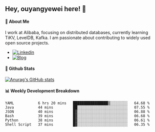 ## Hey, ouyangyewei here! :wave:

#### :rocket: About Me
I work at Alibaba, focusing on distributed databases, currently learning TiKV, LevelDB, Kafka. I am passionate about contributing to widely used open source projects.

- [![Linkedin](https://img.shields.io/badge/LinkedIn-ouyangyewei-blue)](https://www.linkedin.com/in/ouyangyewei/)
- [![Blog](https://img.shields.io/badge/Blog-yeweiouyang-orange)](https://blog.csdn.net/yeweiouyang)

#### :star2: Github Stats
[![Anurag's GitHub stats](https://github-readme-stats.vercel.app/api?username=ouyangyewei&show_icons=true&cache_seconds=3600&theme=tokyonight)](https://github.com/anuraghazra/github-readme-stats)

#### :bar_chart: Weekly Development Breakdown
<!--START_SECTION:waka-->

```text
YAML           6 hrs 20 mins   ████████████████▒░░░░░░░░   64.68 %
Java           44 mins         ██░░░░░░░░░░░░░░░░░░░░░░░   07.55 %
JSON           40 mins         █▓░░░░░░░░░░░░░░░░░░░░░░░   06.88 %
Bash           39 mins         █▓░░░░░░░░░░░░░░░░░░░░░░░   06.68 %
Python         38 mins         █▓░░░░░░░░░░░░░░░░░░░░░░░   06.61 %
Shell Script   37 mins         █▓░░░░░░░░░░░░░░░░░░░░░░░   06.35 %
```

<!--END_SECTION:waka-->
